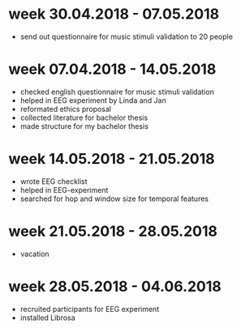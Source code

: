 # week 30.04.2018 - 07.05.2018
- send out questionnaire for music stimuli validation to 20 people

# week 07.04.2018 - 14.05.2018
- checked english questionnaire for music stimuli validation
- helped in EEG experiment by Linda and Jan
- reformated ethics proposal
- collected literature for bachelor thesis
- made structure for my bachelor thesis

# week 14.05.2018 - 21.05.2018
- wrote EEG checklist
- helped in EEG-experiment
- searched for hop and window size for temporal features

# week 21.05.2018 - 28.05.2018
- vacation

# week 28.05.2018 - 04.06.2018
- recruited participants for EEG experiment
- installed Librosa

